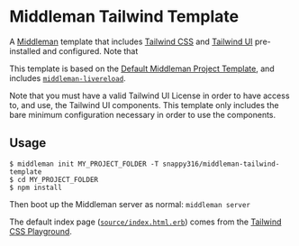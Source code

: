 # Middleman Tailwind Template

A [Middleman](https://middlemanapp.com) template that includes [Tailwind CSS](https://tailwindcss.com/) and [Tailwind UI](https://tailwindui.com/) pre-installed and configured. Note that

This template is based on the [Default Middleman Project Template](https://github.com/middleman/middleman-templates-default), and includes [`middleman-livereload`](https://github.com/middleman/middleman-livereload).

Note that you must have a valid Tailwind UI License in order to have access to, and use, the Tailwind UI components. This template only includes the bare minimum configuration necessary in order to use the components.

## Usage
```
$ middleman init MY_PROJECT_FOLDER -T snappy316/middleman-tailwind-template
$ cd MY_PROJECT_FOLDER
$ npm install
```

Then boot up the Middleman server as normal: `middleman server`

The default index page ([`source/index.html.erb`](source/index.html.erb)) comes from the [Tailwind CSS Playground](https://github.com/tailwindcss/playground/blob/master/public/index.html).
